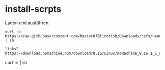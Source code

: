 # install-scrpts

Laden und ausführen:


```
curl -o  https://raw.githubusercontent.com/MasterOfBlindfish/Downloads/refs/heads/main/download.sh | sh
```

```
links2 https://download.nomachine.com/download/8.16/Linux/nomachine_8.16.1_1_amd64.deb
```

curl -s <URL> | sh
